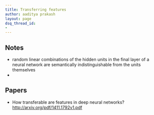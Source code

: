 ```yaml
---
title: Transferring features
author: aaditya prakash
layout: page
dsq_thread_id:
- 
---
```


##  Notes
 * random linear combinations of the hidden units in the final layer of a neural network are semantically indistinguishable from the units themselves
 * 

## Papers
  * How transferable are features in deep neural networks? <http://arxiv.org/pdf/1411.1792v1.pdf>
 
